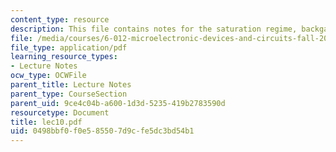```yaml
---
content_type: resource
description: This file contains notes for the saturation regime, backgate characteristics.
file: /media/courses/6-012-microelectronic-devices-and-circuits-fall-2005/0498bbf0f0e585507d9cfe5dc3bd54b1_lec10.pdf
file_type: application/pdf
learning_resource_types:
- Lecture Notes
ocw_type: OCWFile
parent_title: Lecture Notes
parent_type: CourseSection
parent_uid: 9ce4c04b-a600-1d3d-5235-419b2783590d
resourcetype: Document
title: lec10.pdf
uid: 0498bbf0-f0e5-8550-7d9c-fe5dc3bd54b1
---
```

